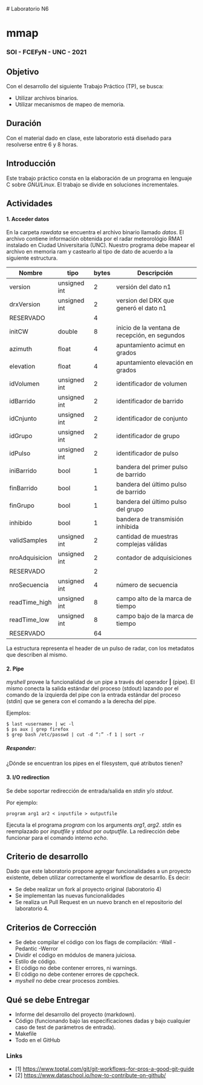 # Laboratorio N6
# mmap
### SOI - FCEFyN - UNC - 2021


## Objetivo

Con el desarrollo del siguiente Trabajo Práctico (TP), se busca:
- Utilizar archivos binarios.
- Utilizar mecanismos de mapeo de memoria.

## Duración
Con el material dado en clase, este laboratorio está diseñado para resolverse entre 6 y 8 horas.


## Introducción
Este trabajo práctico consta en la elaboración de un programa en lenguaje C sobre _GNU/Linux_. El trabajo se divide en soluciones incrementales.

## Actividades
#### 1. Acceder datos
En  la carpeta _rawdata_ se encuentra el archivo binario llamado _datos_. El archivo contiene información obtenida por el radar meteorológio RMA1 instalado en Ciudad Universitaria (UNC).  Nuestro programa debe mapear el archivo en memoria ram y castearlo al tipo de dato de acuerdo a la siguiente estructura.

| Nombre      | tipo    |  bytes      | Descripción |  
| ----------- | ----------- | ----------- | ----------- |
| version      | unsigned int | 2 | versión del dato n1 |
| drxVersion   | unsigned int | 2 | version del DRX que generó el dato n1 |
| RESERVADO   |  | 4 |  |
| initCW   | double | 8 | inicio de la ventana de recepción, en segundos |
| azimuth   | float | 4 | apuntamiento acimut en grados |
| elevation   | float | 4 | apuntamiento elevación en grados |
| idVolumen   | unsigned int  | 2 | identificador de volumen |
| idBarrido   | unsigned int  | 2 | identificador de barrido |
| idCnjunto  | unsigned int  | 2 | identificador de conjunto |
| idGrupo  | unsigned int  | 2 | identificador de grupo |
| idPulso   | unsigned int  | 2 | identificador de pulso |
| iniBarrido   | bool | 1 | bandera del primer pulso de barrido |
| finBarrido   | bool  | 1 | bandera del último pulso de barrido |
| finGrupo   | bool  | 1 |  bandera del último pulso del grupo |
| inhibido   | bool  | 1 | bandera de transmisión inhibida |
| validSamples  | unsigned int  | 2 | cantidad de muestras complejas válidas |
| nroAdquisicion  | unsigned int  | 2 | contador de adquisiciones |
| RESERVADO   |  | 2 |  |
| nroSecuencia   | unsigned int | 4 | número de secuencia |
| readTime_high   | unsigned int | 8 | campo alto de la marca de tiempo |
| readTime_low   | unsigned int | 8 | campo bajo de la marca de tiempo |
| RESERVADO   |  | 64 |  |


La estructura representa el header de un pulso de radar, con los metadatos que describen al mismo. 


#### 2. Pipe
_myshell_ provee la funcionalidad de un pipe a través del operador **|** (pipe). El mismo conecta la salida estándar del proceso (stdout) lazando por el comando de la izquierda del pipe con la entrada estándar del proceso (stdin) que se genera con el comando a la derecha del pipe.

Ejemplos:
```
$ last <username> | wc -l
$ ps aux | grep firefox
$ grep bash /etc/passwd | cut -d “:” -f 1 | sort -r
```

##### Responder:
¿Dónde se encuentran los pipes en el filesystem, qué atributos tienen?


#### 3. I/O redirection 
Se debe soportar redirección de entrada/salida en _stdin_ y/o _stdout_. 

Por ejemplo:
```
program arg1 ar2 < inputfile > outputfile
```

Ejecuta la el programa _program_ con los arguments _arg1_, _arg2_. _stdin_ es reemplazado por _inputfile_ y _stdout_ por _outputfile_.
La redirección debe funcionar para el comando interno _echo_.


## Criterio de desarrollo
Dado que este laboratorio propone agregar funcionalidades a un proyecto existente, deben utilizar correctamente el workflow de desarrllo. Es decir:
- Se debe realizar un fork al proyecto original (laboratorio 4)
- Se implementan las nuevas funcionalidades
- Se realiza un Pull Request en un nuevo branch en el repositorio del laboratorio 4.


## Criterios de Corrección
- Se debe compilar el código con los flags de compilación: -Wall -Pedantic -Werror 
- Dividir el código en módulos de manera juiciosa.
- Estilo de código.
- El código no debe contener errores, ni warnings.
- El código no debe contener errores de cppcheck.
- _myshell_ no debe crear procesos zombies.

## Qué se debe Entregar
- Informe del desarrollo del proyecto (markdown).
- Código (funcionando bajo las especificaciones dadas y bajo cualquier caso de test de parámetros de entrada).
- Makefile
- Todo en el GitHub


### Links
- [1] https://www.toptal.com/git/git-workflows-for-pros-a-good-git-guide
- [2] https://www.dataschool.io/how-to-contribute-on-github/
